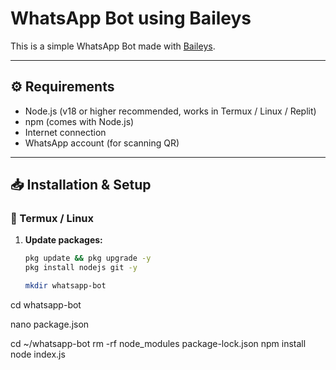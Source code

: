 # WhatsApp Bot using Baileys

This is a simple WhatsApp Bot made with [Baileys](https://github.com/WhiskeySockets/Baileys).

---

## ⚙️ Requirements
- Node.js (v18 or higher recommended, works in Termux / Linux / Replit)
- npm (comes with Node.js)
- Internet connection
- WhatsApp account (for scanning QR)

---

## 📥 Installation & Setup

### 🔹 Termux / Linux

1. **Update packages:**
   ```bash
   pkg update && pkg upgrade -y
   pkg install nodejs git -y

   mkdir whatsapp-bot
cd whatsapp-bot

nano package.json


cd ~/whatsapp-bot
rm -rf node_modules package-lock.json
npm install
node index.js


